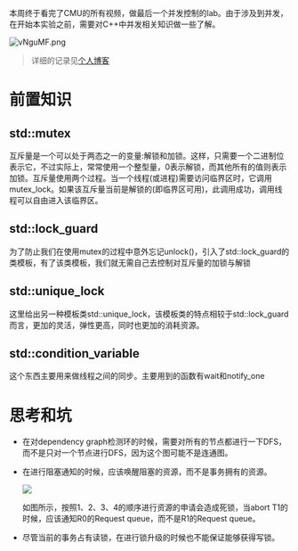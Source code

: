 本周终于看完了CMU的所有视频，做最后一个并发控制的lab。由于涉及到并发，在开始本实验之前，需要对C++中并发相关知识做一些了解。

![vNguMF.png](https://s1.ax1x.com/2022/08/13/vNguMF.png)
> 详细的记录见[个人博客](http:singhe.art)

# 前置知识
## std::mutex

互斥量是一个可以处于两态之一的变量:解锁和加锁。这样，只需要一个二进制位表示它，不过实际上，常常使用一个整型量，0表示解锁，而其他所有的值则表示加锁。互斥量使用两个过程。当一个线程(或进程)需要访问临界区时，它调用mutex_lock。如果该互斥量当前是解锁的(即临界区可用)，此调用成功，调用线程可以自由进入该临界区。

## std::lock_guard

为了防止我们在使用mutex的过程中意外忘记unlock()，引入了std::lock_guard的类模板，有了该类模板，我们就无需自己去控制对互斥量的加锁与解锁

## std::unique_lock

这里给出另一种模板类std::unique_lock，该模板类的特点相较于std::lock_guard而言，更加的灵活，弹性更高，同时也更加的消耗资源。

## std::condition_variable

这个东西主要用来做线程之间的同步。主要用到的函数有wait和notify_one

# 思考和坑
- 在对dependency graph检测环的时候，需要对所有的节点都进行一下DFS，而不是只对一个节点进行DFS，因为这个图可能不是连通图。 

- 在进行阻塞通知的时候，应该唤醒阻塞的资源，而不是事务拥有的资源。

  ![](http://img.singhe.art/帧定界.png)

  如图所示，按照1、2、3、4的顺序进行资源的申请会造成死锁，当abort T1的时候，应该通知R0的Request queue，而不是R1的Request queue。

- 尽管当前的事务占有读锁，在进行锁升级的时候也不能保证能够获得写锁。
